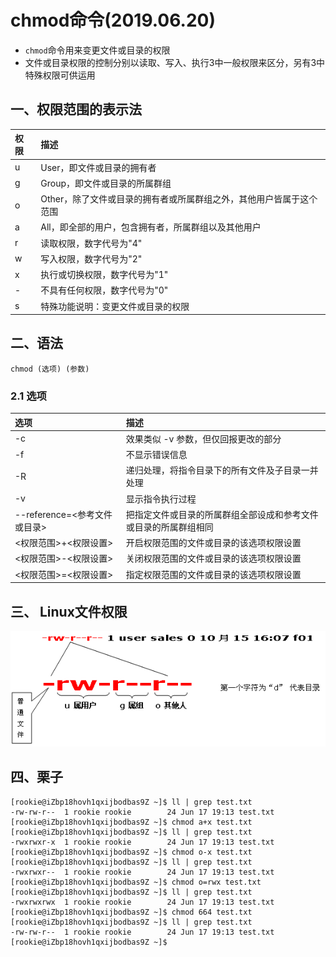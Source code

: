 # chmod命令(2019.06.20)

- `chmod`命令用来变更文件或目录的权限
- 文件或目录权限的控制分别以读取、写入、执行3中一般权限来区分，另有3中特殊权限可供运用

## 一、权限范围的表示法

| 权限 | 描述 |
| :--- | :--- |
| u | User，即文件或目录的拥有者 |
| g | Group，即文件或目录的所属群组 |
| o | Other，除了文件或目录的拥有者或所属群组之外，其他用户皆属于这个范围 |
| a | All，即全部的用户，包含拥有者，所属群组以及其他用户 |
| r | 读取权限，数字代号为"4" |
| w | 写入权限，数字代号为"2" |
| x | 执行或切换权限，数字代号为"1" |
| - | 不具有任何权限，数字代号为"0" |
| s | 特殊功能说明：变更文件或目录的权限 |

## 二、语法

`chmod (选项) (参数)`

### 2.1 选项

| 选项 | 描述 |
| :--- | :--- |
| -c | 效果类似 -v 参数，但仅回报更改的部分 |
| -f | 不显示错误信息 |
| -R | 递归处理，将指令目录下的所有文件及子目录一并处理 |
| -v | 显示指令执行过程 | 
| --reference=<参考文件或目录> | 把指定文件或目录的所属群组全部设成和参考文件或目录的所属群组相同 |
| <权限范围>+<权限设置> | 开启权限范围的文件或目录的该选项权限设置 |
| <权限范围>-<权限设置> | 关闭权限范围的文件或目录的该选项权限设置 |
| <权限范围>=<权限设置> | 指定权限范围的文件或目录的该选项权限设置 |

## 三、 Linux文件权限

![Linux文件权限示意图](./chmod.gif)


## 四、栗子

    [rookie@iZbp18hovh1qxijbodbas9Z ~]$ ll | grep test.txt
    -rw-rw-r--  1 rookie rookie        24 Jun 17 19:13 test.txt
    [rookie@iZbp18hovh1qxijbodbas9Z ~]$ chmod a+x test.txt 
    [rookie@iZbp18hovh1qxijbodbas9Z ~]$ ll | grep test.txt 
    -rwxrwxr-x  1 rookie rookie        24 Jun 17 19:13 test.txt
    [rookie@iZbp18hovh1qxijbodbas9Z ~]$ chmod o-x test.txt 
    [rookie@iZbp18hovh1qxijbodbas9Z ~]$ ll | grep test.txt 
    -rwxrwxr--  1 rookie rookie        24 Jun 17 19:13 test.txt
    [rookie@iZbp18hovh1qxijbodbas9Z ~]$ chmod o=rwx test.txt 
    [rookie@iZbp18hovh1qxijbodbas9Z ~]$ ll | grep test.txt 
    -rwxrwxrwx  1 rookie rookie        24 Jun 17 19:13 test.txt
    [rookie@iZbp18hovh1qxijbodbas9Z ~]$ chmod 664 test.txt 
    [rookie@iZbp18hovh1qxijbodbas9Z ~]$ ll | grep test.txt 
    -rw-rw-r--  1 rookie rookie        24 Jun 17 19:13 test.txt
    [rookie@iZbp18hovh1qxijbodbas9Z ~]$ 



